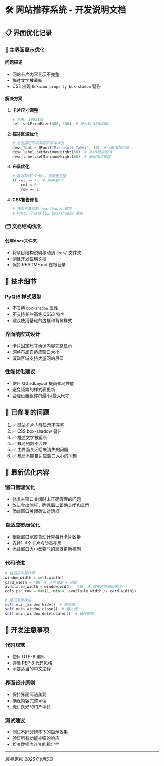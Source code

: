 # 🛠️ 网站推荐系统 - 开发说明文档

## 📋 界面优化记录

### 🎨 主界面显示优化

#### 问题描述
- 网站卡片内容显示不完整
- 描述文字被截断
- CSS 出现 `Unknown property box-shadow` 警告

#### 解决方案

1. **卡片尺寸调整**
   ```python
   # 原来: 300x150
   self.setFixedSize(380, 200)  # 增大到 380x200
   ```

2. **描述区域优化**
   ```python
   # 增加描述区域高度和字体大小
   desc_font = QFont("Microsoft YaHei", 10)  # 从9增加到10
   desc_label.setMaximumHeight(60)  # 从40增加到60
   desc_label.setMinimumHeight(60)  # 确保固定高度
   ```

3. **布局优化**
   ```python
   # 改为每行2个卡片，显示更完整
   if col >= 2:  # 原来是3个
       col = 0
       row += 1
   ```

4. **CSS警告修复**
   ```python
   # 移除不兼容的 box-shadow 属性
   # PyQt6 不支持 CSS box-shadow 属性
   ```

### 🗂️ 文档结构优化

#### 创建docs文件夹
- 将项目结构说明移动到 `docs/` 文件夹
- 创建开发说明文档
- 保持 README.md 在根目录

## 🔧 技术细节

### PyQt6 样式限制
- 不支持 `box-shadow` 属性
- 不支持某些高级 CSS3 特性
- 建议使用基础的边框和背景样式

### 界面响应式设计
- 卡片固定尺寸确保内容完整显示
- 网格布局自适应窗口大小
- 滚动区域支持大量网站展示

### 性能优化建议
- 使用 QGridLayout 提高布局性能
- 避免频繁的样式表更新
- 合理设置组件的最小/最大尺寸

## 🐛 已修复的问题

1. ✅ 网站卡片内容显示不完整
2. ✅ CSS box-shadow 警告
3. ✅ 描述文字被截断
4. ✅ 布局列数不合理
5. ✅ 主界面关闭后未消失的问题
6. ✅ 布局不能自适应窗口大小的问题

## 🔧 最新优化内容

### 窗口管理优化
- 修复主窗口关闭时未正确清理的问题
- 改进登出流程，确保窗口正确关闭和显示
- 添加窗口关闭确认对话框

### 自适应布局优化
- 根据窗口宽度自动计算每行卡片数量
- 支持1-4个卡片的动态布局
- 添加窗口大小改变时的延迟更新机制

### 代码改进
```python
# 自适应布局计算
window_width = self.width()
card_width = 400  # 卡片宽度 + 间距
available_width = window_width - 300  # 减去左侧面板宽度
cols_per_row = max(1, min(4, available_width // card_width))

# 窗口管理改进
self.main_window.hide()  # 先隐藏
self.main_window.close()  # 再关闭
self.main_window.deleteLater()  # 确保删除
```

## 📝 开发注意事项

### 代码规范
- 使用 UTF-8 编码
- 遵循 PEP 8 代码风格
- 添加适当的中文注释

### 界面设计原则
- 保持界面简洁美观
- 确保内容完整可读
- 提供良好的用户体验

### 测试建议
- 测试不同分辨率下的显示效果
- 验证所有功能按钮的响应
- 检查数据库连接的稳定性

---

*最后更新: 2025年8月5日*